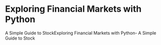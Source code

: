 # Exploring Financial Markets with Python
A Simple Guide to StockExploring Financial Markets with Python- A Simple Guide to Stock
